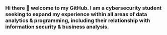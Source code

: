 ### Hi there 👋 welcome to my GitHub. I am a cybersecurity student seeking to expand my experience within all areas of data analytics & programming, including their relationship with information security & business analysis.
<!--
- 🔭 I’m currently working on an inventory management database for an e-commerce website and my first compiler.
- 🌱 I’m currently learning about embedded system's communication. I am also learning C++.
- 👯 I’m looking to collaborate on business system's technology and related programming.
- 🤔 If I am seeking help, it will be related to SQL, C++, or Python. I appreciate it!
- 💬 Ask me about advanced persistent threat research and its importance.
- 📫 How to reach me: contact@jjw-portfolio.com
- ⚡ Fun fact: Did you know that the population of the earth weighs roughly the same as an apple?
-->
